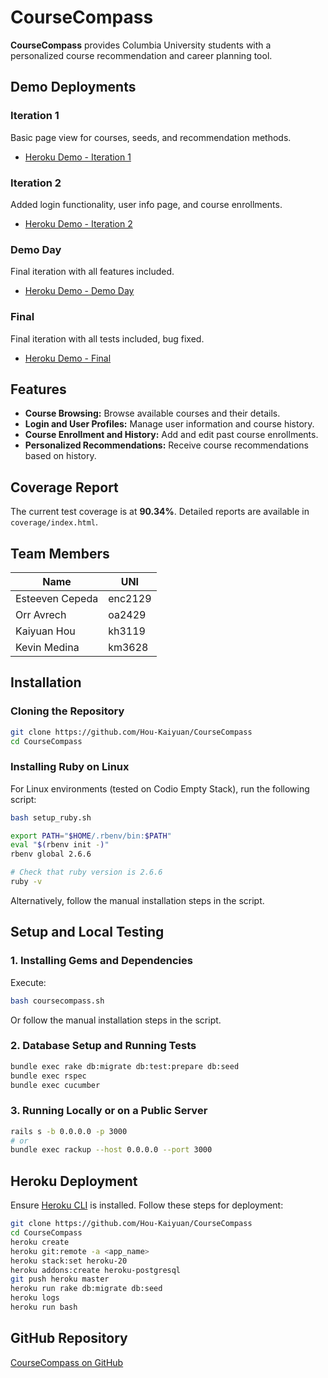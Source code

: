 # CourseCompass

**CourseCompass** provides Columbia University students with a personalized course recommendation and career planning tool.

## Demo Deployments

### Iteration 1
Basic page view for courses, seeds, and recommendation methods.
- [Heroku Demo - Iteration 1](https://course-compass-iter1-cc03da1256a5.herokuapp.com)

### Iteration 2
Added login functionality, user info page, and course enrollments.
- [Heroku Demo - Iteration 2](https://course-compass-iter2-ea6d54216710.herokuapp.com)

### Demo Day
Final iteration with all features included.
- [Heroku Demo - Demo Day](https://course-compass-demo-fbf53d190587.herokuapp.com)

### Final 
Final iteration with all tests included, bug fixed.
- [Heroku Demo - Final](https://course-compass-final-0cfa67aed3b0.herokuapp.com/)

## Features

- **Course Browsing:** Browse available courses and their details.
- **Login and User Profiles:** Manage user information and course history.
- **Course Enrollment and History:** Add and edit past course enrollments.
- **Personalized Recommendations:** Receive course recommendations based on history.

## Coverage Report

The current test coverage is at **90.34%**. Detailed reports are available in `coverage/index.html`.

## Team Members

| Name           | UNI    |
|----------------|--------|
| Esteeven Cepeda | enc2129|
| Orr Avrech     | oa2429 |
| Kaiyuan Hou    | kh3119 |
| Kevin Medina   | km3628 |

## Installation

### Cloning the Repository
```bash
git clone https://github.com/Hou-Kaiyuan/CourseCompass
cd CourseCompass
```

### Installing Ruby on Linux
For Linux environments (tested on Codio Empty Stack), run the following script:
```bash
bash setup_ruby.sh

export PATH="$HOME/.rbenv/bin:$PATH"
eval "$(rbenv init -)"
rbenv global 2.6.6

# Check that ruby version is 2.6.6
ruby -v
```
Alternatively, follow the manual installation steps in the script.

## Setup and Local Testing

### 1. Installing Gems and Dependencies
Execute:
```bash
bash coursecompass.sh
```
Or follow the manual installation steps in the script.

### 2. Database Setup and Running Tests
```bash
bundle exec rake db:migrate db:test:prepare db:seed
bundle exec rspec
bundle exec cucumber
```

### 3. Running Locally or on a Public Server
```bash
rails s -b 0.0.0.0 -p 3000
# or
bundle exec rackup --host 0.0.0.0 --port 3000
```

## Heroku Deployment

Ensure [Heroku CLI](https://devcenter.heroku.com/articles/heroku-cli) is installed. Follow these steps for deployment:
```bash
git clone https://github.com/Hou-Kaiyuan/CourseCompass
cd CourseCompass
heroku create
heroku git:remote -a <app_name>
heroku stack:set heroku-20
heroku addons:create heroku-postgresql
git push heroku master
heroku run rake db:migrate db:seed
heroku logs
heroku run bash
```

## GitHub Repository
[CourseCompass on GitHub](https://github.com/Hou-Kaiyuan/CourseCompass)
